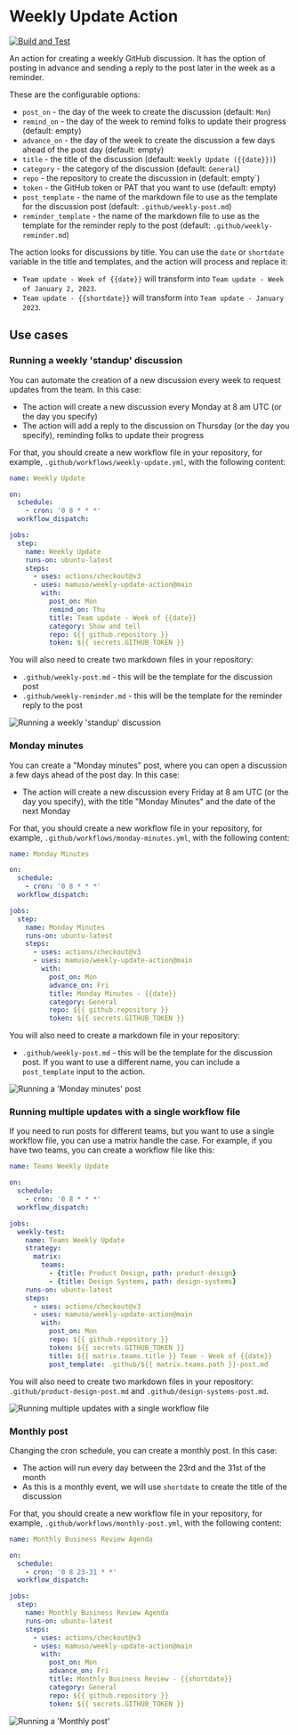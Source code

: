 # Weekly Update Action

[![Build and Test](https://github.com/mamuso/weekly-update-action/actions/workflows/test.yml/badge.svg)](https://github.com/mamuso/weekly-update-action/actions/workflows/test.yml)

An action for creating a weekly GitHub discussion. It has the option of posting in advance and sending a reply to the post later in the week as a reminder.

These are the configurable options:

- `post_on` - the day of the week to create the discussion (default: `Mon`)
- `remind_on` - the day of the week to remind folks to update their progress (default: empty)
- `advance_on` - the day of the week to create the discussion a few days ahead of the post day (default: empty)
- `title` - the title of the discussion (default: `Weekly Update ({{date}})`)
- `category` - the category of the discussion (default: `General`)
- `repo` - the repository to create the discussion in (default: empty`)
- `token` - the GitHub token or PAT that you want to use (default: empty)
- `post_template` - the name of the markdown file to use as the template for the discussion post (default: `.github/weekly-post.md`)
- `reminder_template` - the name of the markdown file to use as the template for the reminder reply to the post (default: `.github/weekly-reminder.md`)

The action looks for discussions by title. You can use the `date` or `shortdate` variable in the title and templates, and the action will process and replace it:

- `Team update - Week of {{date}}` will transform into `Team update - Week of January 2, 2023`.
- `Team update - {{shortdate}}` will transform into `Team update - January 2023`.

## Use cases

### Running a weekly 'standup' discussion

You can automate the creation of a new discussion every week to request updates from the team. In this case:

- The action will create a new discussion every Monday at 8 am UTC (or the day you specify)
- The action will add a reply to the discussion on Thursday (or the day you specify), reminding folks to update their progress

For that, you should create a new workflow file in your repository, for example, `.github/workflows/weekly-update.yml`, with the following content:

```yaml
name: Weekly Update

on:
  schedule:
    - cron: '0 8 * * *'
  workflow_dispatch:

jobs:
  step:
    name: Weekly Update
    runs-on: ubuntu-latest
    steps:
      - uses: actions/checkout@v3
      - uses: mamuso/weekly-update-action@main
        with:
          post_on: Mon
          remind_on: Thu
          title: Team update - Week of {{date}}
          category: Show and tell
          repo: ${{ github.repository }}
          token: ${{ secrets.GITHUB_TOKEN }}
```

You will also need to create two markdown files in your repository:

- `.github/weekly-post.md` - this will be the template for the discussion post
- `.github/weekly-reminder.md` - this will be the template for the reminder reply to the post

![Running a weekly 'standup' discussion](https://user-images.githubusercontent.com/3992/211126881-8e60f290-d56f-4a20-8d3f-bb870d345922.png)

### Monday minutes

You can create a "Monday minutes" post, where you can open a discussion a few days ahead of the post day. In this case:

- The action will create a new discussion every Friday at 8 am UTC (or the day you specify), with the title "Monday Minutes" and the date of the next Monday

For that, you should create a new workflow file in your repository, for example, `.github/workflows/monday-minutes.yml`, with the following content:

```yaml
name: Monday Minutes

on:
  schedule:
    - cron: '0 8 * * *'
  workflow_dispatch:

jobs:
  step:
    name: Monday Minutes
    runs-on: ubuntu-latest
    steps:
      - uses: actions/checkout@v3
      - uses: mamuso/weekly-update-action@main
        with:
          post_on: Mon
          advance_on: Fri
          title: Monday Minutes - {{date}}
          category: General
          repo: ${{ github.repository }}
          token: ${{ secrets.GITHUB_TOKEN }}
```

You will also need to create a markdown file in your repository:

- `.github/weekly-post.md` - this will be the template for the discussion post. If you want to use a different name, you can include a `post_template` input to the action.

![Running a 'Monday minutes' post](https://user-images.githubusercontent.com/3992/211245515-41b8b9f3-e8b3-48c9-8434-64c591267fc9.png)

### Running multiple updates with a single workflow file

If you need to run posts for different teams, but you want to use a single workflow file, you can use a matrix handle the case. For example, if you have two teams, you can create a workflow file like this:

```yaml
name: Teams Weekly Update

on:
  schedule:
    - cron: '0 8 * * *'
  workflow_dispatch:

jobs:
  weekly-test:
    name: Teams Weekly Update
    strategy:
      matrix:
        teams:
          - {title: Product Design, path: product-design}
          - {title: Design Systems, path: design-systems}
    runs-on: ubuntu-latest
    steps:
      - uses: actions/checkout@v3
      - uses: mamuso/weekly-update-action@main
        with:
          post_on: Mon
          repo: ${{ github.repository }}
          token: ${{ secrets.GITHUB_TOKEN }}
          title: ${{ matrix.teams.title }} Team - Week of {{date}}
          post_template: .github/${{ matrix.teams.path }}-post.md
```

You will also need to create two markdown files in your repository: `.github/product-design-post.md` and `.github/design-systems-post.md`.

![Running multiple updates with a single workflow file](https://user-images.githubusercontent.com/3992/211471996-7328aa46-ab61-46c0-a17d-92543d941fa4.png)

### Monthly post

Changing the cron schedule, you can create a monthly post. In this case:

- The action will run every day between the 23rd and the 31st of the month
- As this is a monthly event, we will use `shortdate` to create the title of the discussion

For that, you should create a new workflow file in your repository, for example, `.github/workflows/monthly-post.yml`, with the following content:

```yaml
name: Monthly Business Review Agenda

on:
  schedule:
    - cron: '0 8 23-31 * *'
  workflow_dispatch:

jobs:
  step:
    name: Monthly Business Review Agenda
    runs-on: ubuntu-latest
    steps:
      - uses: actions/checkout@v3
      - uses: mamuso/weekly-update-action@main
        with:
          post_on: Mon
          advance_on: Fri
          title: Monthly Business Review - {{shortdate}}
          category: General
          repo: ${{ github.repository }}
          token: ${{ secrets.GITHUB_TOKEN }}
```

![Running a 'Monthly post'](https://user-images.githubusercontent.com/3992/211470297-2df440fa-bf2d-4268-99f1-d6264cc0c195.png)
